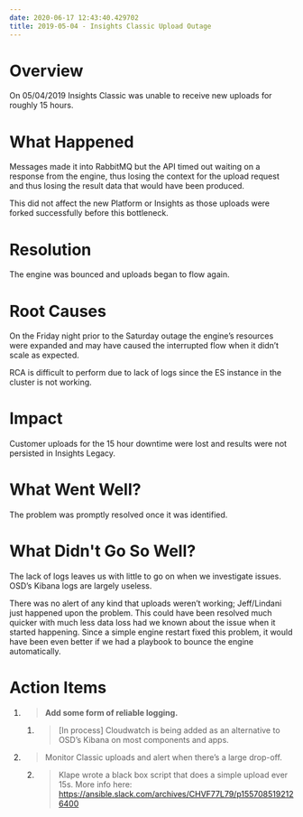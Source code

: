 ```yaml
---
date: 2020-06-17 12:43:40.429702
title: 2019-05-04 - Insights Classic Upload Outage
---
```

# <span dir="ltr">Overview</span>

<span dir="ltr">On 05/04/2019 Insights Classic was unable to receive new
uploads for roughly 15 hours.</span>

# <span dir="ltr">What Happened</span>

<span dir="ltr">Messages made it into RabbitMQ but the API timed out
waiting on a response from the engine, thus losing the context for the
upload request and thus losing the result data that would have been
produced.</span>

<span dir="ltr"></span>

<span dir="ltr">This did not affect the new Platform or Insights as
those uploads were forked successfully before this bottleneck.</span>

# <span dir="ltr">Resolution</span>

<span dir="ltr">The engine was bounced and uploads began to flow
again.</span>

# <span dir="ltr">Root Causes</span>

<span dir="ltr">On the Friday night prior to the Saturday outage the
engine’s resources were expanded and may have caused the interrupted
flow when it didn’t scale as expected.</span>

<span dir="ltr"></span>

<span dir="ltr">RCA is difficult to perform due to lack of logs since
the ES instance in the cluster is not working.</span>

# <span dir="ltr">Impact</span>

<span dir="ltr">Customer uploads for the 15 hour downtime were lost and
results were not persisted in Insights Legacy.</span>

# <span dir="ltr">What Went Well?</span>

<span dir="ltr">The problem was promptly resolved once it was
identified.</span>

# <span dir="ltr">What Didn't Go So Well?</span>

<span dir="ltr">The lack of logs leaves us with little to go on when we
investigate issues. OSD’s Kibana logs are largely useless.</span>

<span dir="ltr"></span>

<span dir="ltr">There was no alert of any kind that uploads weren’t
working; Jeff/Lindani just happened upon the problem. This could have
been resolved much quicker with much less data loss had we known about
the issue when it started happening. Since a simple engine restart fixed
this problem, it would have been even better if we had a playbook to
bounce the engine automatically.</span>

# <span dir="ltr">Action Items</span>

1.  > **<span dir="ltr">Add some form of reliable logging.</span>**
    
    1.  > <span dir="ltr">\[In process\] Cloudwatch is being added as an
        > alternative to OSD’s Kibana on most components and
        > apps.</span>

2.  > <span dir="ltr">Monitor Classic uploads and alert when there’s a
    > large drop-off.</span>
    
    2.  > <span dir="ltr">Klape wrote a black box script that does a
        > simple upload ever 15s. More info here:
        > [<span class="underline">https://ansible.slack.com/archives/CHVF77L79/p1557085192126400</span>](https://ansible.slack.com/archives/CHVF77L79/p1557085192126400)</span>

> <span dir="ltr"></span>

<span dir="ltr"></span>
